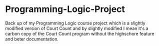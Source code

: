 # Programming-Logic-Project
Back up of my Programming Logic course project which is a slightly modified version of Court Count and by slightly modified I mean it's a carbon copy of the Court Count program without the highschore feature and beter documentation.
